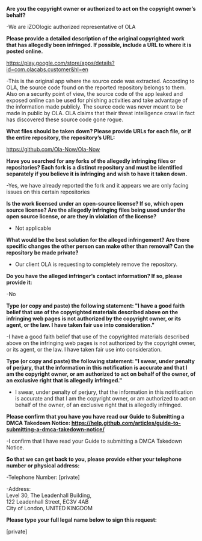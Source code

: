 **Are you the copyright owner or authorized to act on the copyright owner’s behalf?**

-We are iZOOlogic authorized representative of OLA 

**Please provide a detailed description of the original copyrighted work that has allegedly been infringed. If possible, include a URL to where it is posted online.**

https://play.google.com/store/apps/details?id=com.olacabs.customer&hl=en

-This is the original app where the source code was extracted. According to OLA, the source code found on the reported repository belongs to them. Also on a security point of view, the source code of the app leaked and exposed online can be used for phishing activities and take advantage of the information made publicly. The source code was never meant to be made in public by OLA. OLA claims that their threat intelligence crawl in fact has discovered these source code gone rogue.

**What files should be taken down? Please provide URLs for each file, or if the entire repository, the repository’s URL:**

https://github.com/Ola-Now/Ola-Now

**Have you searched for any forks of the allegedly infringing files or repositories? Each fork is a distinct repository and must be identified separately if you believe it is infringing and wish to have it taken down.**

-Yes, we have already reported the fork and it appears we are only facing issues on this certain repositories

**Is the work licensed under an open-source license? If so, which open source license? Are the allegedly infringing files being used under the open source license, or are they in violation of the license?**

- Not applicable

**What would be the best solution for the alleged infringement? Are there specific changes the other person can make other than removal? Can the repository be made private?**

- Our client OLA is requesting to completely remove the repository.

**Do you have the alleged infringer’s contact information? If so, please provide it:**

-No

**Type (or copy and paste) the following statement: "I have a good faith belief that use of the copyrighted materials described above on the infringing web pages is not authorized by the copyright owner, or its agent, or the law. I have taken fair use into consideration."**

-I have a good faith belief that use of the copyrighted materials described above on the infringing web pages is not authorized by the copyright owner, or its agent, or the law. I have taken fair use into consideration.

**Type (or copy and paste) the following statement: "I swear, under penalty of perjury, that the information in this notification is accurate and that I am the copyright owner, or am authorized to act on behalf of the owner, of an exclusive right that is allegedly infringed."**

- I swear, under penalty of perjury, that the information in this notification is accurate and that I am the copyright owner, or am authorized to act on behalf of the owner, of an exclusive right that is allegedly infringed.

**Please confirm that you have you have read our Guide to Submitting a DMCA Takedown Notice: https://help.github.com/articles/guide-to-submitting-a-dmca-takedown-notice/**

-I confirm that I have read your Guide to submitting a DMCA Takedown Notice.

**So that we can get back to you, please provide either your telephone number or physical address:**

-Telephone Number: [private]    

-Address:  
Level 30, The Leadenhall Building,  
122 Leadenhall Street, EC3V 4AB  
City of London, UNITED KINGDOM  

**Please type your full legal name below to sign this request:**

[private]  
